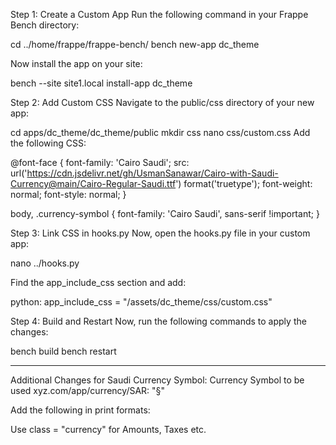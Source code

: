 Step 1: Create a Custom App
Run the following command in your Frappe Bench directory:

cd ../home/frappe/frappe-bench/
bench new-app dc_theme

Now install the app on your site:

bench --site site1.local install-app dc_theme


Step 2: Add Custom CSS
Navigate to the public/css directory of your new app:

cd apps/dc_theme/dc_theme/public
mkdir css
nano css/custom.css
Add the following CSS:

@font-face {
    font-family: 'Cairo Saudi';
    src: url('https://cdn.jsdelivr.net/gh/UsmanSanawar/Cairo-with-Saudi-Currency@main/Cairo-Regular-Saudi.ttf') format('truetype');
    font-weight: normal;
    font-style: normal;
}

body, .currency-symbol {
    font-family: 'Cairo Saudi', sans-serif !important;
}


Step 3: Link CSS in hooks.py
Now, open the hooks.py file in your custom app:

nano ../hooks.py

Find the app_include_css section and add:

python:
app_include_css = "/assets/dc_theme/css/custom.css"


Step 4: Build and Restart
Now, run the following commands to apply the changes:

bench build
bench restart

-----------------------------------------------
Additional Changes for Saudi Currency Symbol:
Currency Symbol to be used
xyz.com/app/currency/SAR: "§"

Add the following in print formats:

<style>	
	/* Styles for currency amounts (amounts, taxes, etc.) */
	@font-face {
		font-family: 'Cairo Saudi';
		src: url('https://cdn.jsdelivr.net/gh/UsmanSanawar/Cairo-with-Saudi-Currency@main/Cairo-Regular-Saudi.ttf') format('truetype');
	}

	.currency {
		font-family: 'Cairo Saudi', serif !important;
		direction: ltr !important;
	}

	/* Override currency styles for print */
	@media print {
		.currency {
			font-family: 'Cairo Saudi', serif !important;
			direction: ltr !important;
		}
	}
	
</style>

Use class = "currency" for Amounts, Taxes etc.
